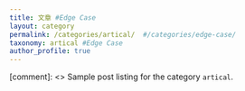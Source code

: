 ```yaml
---
title: 文章 #Edge Case
layout: category
permalink: /categories/artical/  #/categories/edge-case/
taxonomy: artical #Edge Case
author_profile: true
---
```


 [comment]: <> Sample post listing for the category `artical`.

 

